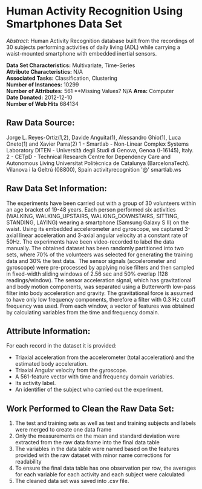 Human Activity Recognition Using Smartphones Data Set
=====================================================


*Abstract*: Human Activity Recognition database built from the recordings of 30 subjects performing activities of daily living (ADL) while carrying a waist-mounted smartphone with embedded inertial sensors.
 
**Data Set Characteristics:**    Multivariate, Time-Series  
**Attribute Characteristics:**   N/A                                    
**Associated Tasks:**            Classification, Clustering    
**Number of Instances:**         10299   
**Number of Attributes:**        561
**Missing Values?                N/A
**Area:**                        Computer     
**Date Donated:**                2012-12-10  
**Number of Web Hits**           684134     

Raw Data Source:
-----------------
Jorge L. Reyes-Ortiz(1,2), Davide Anguita(1), Alessandro Ghio(1), Luca Oneto(1) and Xavier Parra(2)
1 - Smartlab - Non-Linear Complex Systems Laboratory
DITEN - Università degli Studi di Genova, Genoa (I-16145), Italy. 
2 - CETpD - Technical Research Centre for Dependency Care and Autonomous Living
Universitat Politècnica de Catalunya (BarcelonaTech). Vilanova i la Geltrú (08800), Spain
activityrecognition '@' smartlab.ws

Raw Data Set Information:
-------------------------
The experiments have been carried out with a group of 30 volunteers within an age bracket of 19-48 years. 
Each person performed six activities (WALKING, WALKING_UPSTAIRS, WALKING_DOWNSTAIRS, SITTING, STANDING, LAYING) 
wearing a smartphone (Samsung Galaxy S II) on the waist. Using its embedded accelerometer and gyroscope, we captured 
3-axial linear acceleration and 3-axial angular velocity at a constant rate of 50Hz. The experiments have been 
video-recorded to label the data manually. The obtained dataset has been randomly partitioned into two sets, where 70% 
of the volunteers was selected for generating the training data and 30% the test data. 
The sensor signals (accelerometer and gyroscope) were pre-processed by applying noise filters and then sampled in 
fixed-width sliding windows of 2.56 sec and 50% overlap (128 readings/window). The sensor acceleration signal, 
which has gravitational and body motion components, was separated using a Butterworth low-pass filter into body 
acceleration and gravity. The gravitational force is assumed to have only low frequency components, therefore a 
filter with 0.3 Hz cutoff frequency was used. From each window, a vector of features was obtained by calculating 
variables from the time and frequency domain.

Attribute Information:
----------------------
For each record in the dataset it is provided: 
* Triaxial acceleration from the accelerometer (total acceleration) 
and the estimated body acceleration. 
* Triaxial Angular velocity from the gyroscope. 
* A 561-feature vector with time and frequency domain variables. 
* Its activity label. 
* An identifier of the subject who carried out the experiment.

Work Performed to Clean the Raw Data Set:
-----------------------------------------
1. The test and training sets as well as test and training subjects and labels were merged to create one data frame
2. Only the measurements on the mean and standard deviation were extracted from the raw data frame into the final data table
3. The variables in the data table were named based on the features provided with the raw dataset with minor name corrections for readability
4. To ensure the final data table has one observation per row, the averages for each variable for each activity and each subject were calculated
5. The cleaned data set was saved into .csv file.


